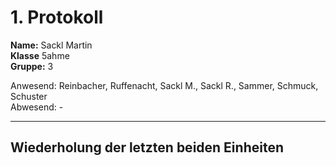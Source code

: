 # 1. Protokoll  
**Name:** Sackl Martin  
**Klasse** 5ahme  
**Gruppe:** 3  

Anwesend: Reinbacher, Ruffenacht, Sackl M., Sackl R., Sammer, Schmuck, Schuster   
Abwesend: -  
*******************************************************************************************************************************************  
## Wiederholung der letzten beiden Einheiten  
